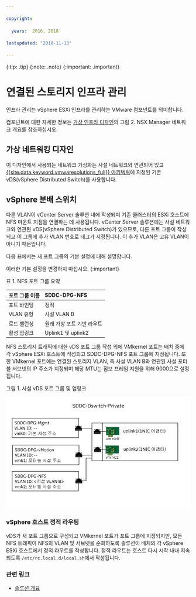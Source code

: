 ```yaml
---

copyright:

  years:  2016, 2018

lastupdated: "2018-11-13"

---
```


{:tip: .tip}
{:note: .note}
{:important: .important}

# 연결된 스토리지 인프라 관리

인프라 관리는 vSphere ESXi 인프라를 관리하는 VMware 컴포넌트를 의미합니다.

컴포넌트에 대한 자세한 정보는 [가상 인프라 디자인](../solution/design_virtualinfrastructure.html)의 그림 2. NSX Manager 네트워크 개요를 참조하십시오.

## 가상 네트워킹 디자인

이 디자인에서 사용되는 네트워크 가상화는 사설 네트워크와 연관되어 있고 [{{site.data.keyword.vmwaresolutions_full}} 아키텍처](../solution/solution_overview.html)에 지정된 기존 vDS(vSphere Distributed Switch)를 사용합니다.

## vSphere 분배 스위치

다른 VLAN이 vCenter Server 솔루션 내에 작성되며 기존 클러스터의 ESXi 호스트에 NFS 마운트 지점을 연결하는 데 사용됩니다. vCenter Server 솔루션에는 사설 네트워크와 연관된 vDS(vSphere Distributed Switch)가 있으므로, 다른 포트 그룹이 작성되고 이 그룹에 추가 VLAN 번호로 태그가 지정됩니다. 이 추가 VLAN은 고유 VLAN이 아니기 때문입니다.

다음 표에서는 새 포트 그룹의 기본 설정에 대해 설명합니다.

이러한 기본 설정을 변경하지 마십시오.
{:important}

표 1. NFS 포트 그룹 요약

| 포트 그룹 이름 | SDDC-DPG-NFS |
|:--------------- |:------------ |
| 포트 바인딩 | 정적 |
| VLAN 유형 | 사설 VLAN B |
|로드 밸런싱 | 원래 가상 포트 기반 라우트 |
| 활성 업링크 | Uplink1 및 uplink2 |

NFS 스토리지 트래픽에 대한 vDS 포트 그룹 작성 외에 VMkernel 포트는 배치 중에 각 vSphere ESXi 호스트에 작성되고 SDDC-DPG-NFS 포트 그룹에 지정됩니다. 또한 VMkernel 포트에는 연결된 스토리지 VLAN, 즉 사설 VLAN B와 연관된 사설 포터블 서브넷의 IP 주소가 지정되며 해당 MTU는 점보 프레임 지원을 위해 9000으로 설정됩니다.

그림 1. 사설 vDS 포트 그룹 및 업링크

![사설 vDS 포트 그룹 및 업링크](private_vds_portgroups_and_uplinks.svg "사설 vDS 포트 그룹 및 업링크")

### vSphere 호스트 정적 라우팅

vDS가 새 포트 그룹으로 구성되고 VMkernel 포트가 포트 그룹에 지정되지만, 모든 NFS 트래픽이 NFS의 VLAN 및 서브넷을 순회하도록 솔루션이 배치의 각 vSphere ESXi 호스트에서 정적 라우트를 작성합니다. 정적 라우트는 호스트 다시 시작 내내 지속되도록 `/etc/rc.local.d/local.sh`에서 작성됩니다.

### 관련 링크

* [솔루션 개요](../solution/solution_overview.html)

